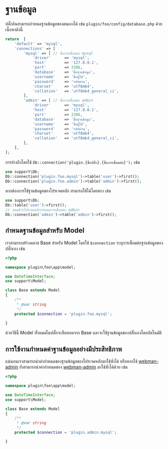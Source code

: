 # ฐานข้อมูล
ปลั๊กอินสามารถกำหนดฐานข้อมูลของตนเองได้ เช่น `plugin/foo/config/database.php` ด้วยเนื้อหาดังนี้
```php
return  [
    'default' => 'mysql',
    'connections' => [
        'mysql' => [ // ชื่อการเชื่อมต่อ mysql
            'driver'      => 'mysql',
            'host'        => '127.0.0.1',
            'port'        => 3306,
            'database'    => 'ชื่อฐานข้อมูล',
            'username'    => 'ชื่อผู้ใช้',
            'password'    => 'รหัสผ่าน',
            'charset'     => 'utf8mb4',
            'collation'   => 'utf8mb4_general_ci',
        ],
        'admin' => [ // ชื่อการเชื่อมต่อ admin
            'driver'      => 'mysql',
            'host'        => '127.0.0.1',
            'port'        => 3306,
            'database'    => 'ชื่อฐานข้อมูล',
            'username'    => 'ชื่อผู้ใช้',
            'password'    => 'รหัสผ่าน',
            'charset'     => 'utf8mb4',
            'collation'   => 'utf8mb4_general_ci',
        ],
    ],
];
```
การอ้างถึงโดยใช้ `Db::connection('plugin.{ชื่อปลั๊ก}.{ชื่อการเชื่อมต่อ}');` เช่น
```php
use support\Db;
Db::connection('plugin.foo.mysql')->table('user')->first();
Db::connection('plugin.foo.admin')->table('admin')->first();
```

หากต้องการใช้ฐานข้อมูลของโปรเจคหลัก สามารถใช้ได้โดยตรง เช่น
```php
use support\Db;
Db::table('user')->first();
// สมมติว่าโปรเจคหลักกำหนดการเชื่อมต่อ admin 
Db::connection('admin')->table('admin')->first();
```

## กำหนดฐานข้อมูลสำหรับ Model

เราสามารถสร้างคลาส Base สำหรับ Model โดยใช้ `$connection` ระบุการเชื่อมต่อฐานข้อมูลของปลั๊กเอง เช่น
```php
<?php

namespace plugin\foo\app\model;

use DateTimeInterface;
use support\Model;

class Base extends Model
{
    /**
     * @var string
     */
    protected $connection = 'plugin.foo.mysql';

}
```
ด้วยวิธีนี้ Model ทั้งหมดในปลั๊กจะสืบทอดจาก Base และจะใช้ฐานข้อมูลของปลั๊กเองโดยอัตโนมัติ

## การใช้งานกำหนดค่าฐานข้อมูลอย่างมีประสิทธิภาพ
แน่นอนเราสามารถนำค่ากำหนดของฐานข้อมูลของโปรเจคหลักมาใช้ซ้ำได้ หรือหากใช้ [webman-admin](https://www.workerman.net/plugin/82) ยังสามารถนำค่ากำหนดของ [webman-admin](https://www.workerman.net/plugin/82) มาใช้ซ้ำได้ด้วย เช่น
```php
<?php

namespace plugin\foo\app\model;

use DateTimeInterface;
use support\Model;

class Base extends Model
{
    /**
     * @var string
     */
    protected $connection = 'plugin.admin.mysql';

}
```
